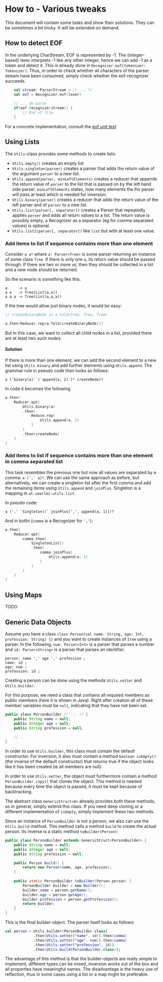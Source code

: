 # How to - Various tweaks

This document will contain some tasks and show their solutions. They
can be sometimes a bit tricky. It will be extended on demand.

## How to detect EOF

In the underlying CharStream, EOF is represented by -1.
The (integer-based) lexer interprets -1 like any other 
integer, hence we can add -1 as a token and detect it.
This is already done in `Recognizer.eof(tokenizer: Tokenizer)`.
Thus, in order to check whether all characters of the parser stream have 
been consumed, simply check whether the eof-recognizer succeeds.

~~~ kotlin
    val stream: ParserStream = /* ... */
    val eof = Recognizer.eof(lexer)
    
    // ... do parse
    if(eof.recognize(stream)) {
        // End of file
    }
~~~

For a concrete implementation, consult the 
[eof unit test](src/test/java/at/searles/parsing/test/EofTest.kt)

## Using Lists

The `Utils`-class provides some methods to create lists:

* `Utils.empty()` creates an empty list
* `Utils.singleton(parser)` creates a parser that adds the 
return value of the argument `parser` to a new list.
* `Utils.append(parser, minLeftElements)` creates a
reducer that appends the return value of `parser` to the 
list that is passed on by the left hand side parser. 
`minLeftElements` states, how many elements the lhs parser
will pass at least which is needed for inversion.
* `Utils.binary(parser)` creates a reducer that adds
the return value of the left parser and of `parser` to a new 
list.
* `Utils.list(parser[, separator])` creates a Parser that
repeatedly applies `parser` and adds all return values to a list.
The return value is possibly empty, a Recognizer as a separator
(eg for comma separated  values) is optional.
* `Utils.list1(parser[, separator])` like `list` but with
at least one value.

### Add items to list if sequence contains more than one element

Consider `a a*` where `a: Parser<Tree>` is some parser returning an 
instance of some class `Tree`.
If there is only one `a`, its return value should be passed
through. If there are two or more `a`s, then they should be
collected in a list and a new node should be returned.

So the scenario is something like this.
~~~
a     -> a
a a   -> Tree(List(a,a))
a a a -> Tree(List(a,a,a))
~~~

If the tree would allow just binary nodes, it would be easy:

~~~ kotlin
// createBinaryNode is a Fold<Tree, Tree, Tree>

a.then(Reducer.rep(a.fold(createBinaryNode)))
~~~

But in this case, we want to collect all child nodes in a list,
provided there are at least two such nodes.

#### Solution

If there is more than one element, we can add the second element
to a new list using `Utils.binary` and add further elements using
`Utils.append`. The grammar rule in pseudo code then looks as 
follows:

~~~
a (`binary(a)` (`append(a, 2)`)* createNode)?
~~~

In code it becomes the following

~~~ kotlin
a.then(
    Reducer.opt(
        Utils.binary(a)
        .then(
            Reduce.rep(
                Utils.append(a, 2)
            )
        )
        .then(createNode)
    )
)
~~~

### Add items to list if sequence contains more than one element in comma separated list

This task resembles the previous one but now all values are separated 
by a comma: `a (',' a)*`. We can use the same approach as before,
but alternatively, we can create a singleton list after the first
comma and add the remaining items using `Utils.append` and `joinPlus`.
Singleton is a mapping in `at.searles.utils.list`.

In pseudo code:

~~~
a (',' `Singleton()` joinPlus[',', append(a, 1)])?
~~~


And in kotlin (`comma` is a Recognizer for `','`):

~~~ kotlin
a.then(
    Reducer.opt(
        comma.then(
            SingletonList()
            .then(
                comma.joinPlus(
                    Utils.append(a, 1)
                )
            )
        )
    )
)
~~~

## Using Maps

TODO

## Generic Data Objects

Assume you have a class 
`class Person(val name: String, age: Int, profession: String) {}`
and you want to create instances of `Item` using a parser.
In the following, `num: Parser<Int>` is a parser that
parses a number and `id: Parser<String>` is a parser that parses
an identifier.

~~~
person: name ',' age ',' profession ;
name: id ;
age: num ;
profession: id ;
~~~  

Creating a person can be done using the methods
`Utils.setter` and `Utils.builder`.

For this purpose, we need a class that contains all required members
as public members (here it is shown in Java).
Right after creation all of these member variables
must be `null`, indicating that they have not been set.

~~~ java
public class PersonBuilder /* ... */ {
    public String name = null;
    public Integer age = null;
    public String profession = null;
    
    // ...
}
~~~

In order to use `Utils.builder`, this class must contain
the default constructor. For inversion, 
it also must contain a method `boolean isEmpty()` (the inverse
of the default constructor) that returns true if the object 
looks like it has been created (ie all members are null).

In order to use `Utils.setter`, the object must furthermore
contain a method `PersonBuilder copy()` that clones
the object. This method is needed because 
every time the object is passed, it must be kept because
of backtracking.

The abstract class `GenericStruct<A>` already provides both these methods,
so in general, simply extend this class. If you need
deep cloning or a different implementation of `isEmpty`, simply
implement these two methods. 
 
Since an instance of `PersonBuilder` is not a person, we
also can use the `Utils.build`-method. This method
calls a method `build` to create the actual person.
Its inverse is a static method `toBuilder(Person)`:

~~~ java
public class PersonBuilder extends GenericStruct<PersonBuilder> {
    public String name = null;
    public Integer age = null;
    public String profession = null;

    public Person build() {
        return new Person(name, age, profession);
    }
    
    public static PersonBuilder toBuilder(Person person) {
        PersonBuilder builder = new Builder();
        builder.name = person.getName();
        builder.age = person.getAge();
        builder.profession = person.getProfession();
        return builder;
    }
}
~~~

This is the final builder-object. The parser itself looks
as follows:

~~~ kotlin
val person = Utils.builder(PersonBuilder.class)
             .then(Utils.setter("name", id)).then(comma)
             .then(Utils.setter("age", num)).then(comma)
             .then(Utils.setter("profession", id))
             .then(Utils.build(PersonBuilder.class));
~~~ 

The advantage of this method is that the builder-objects
are really simple to implement, different types
can be mixed, inversion works out of the box and
all properties have meaningful names. The
disadvantage is the heavy use of reflection, thus
in some cases using a list or a map might be preferable.

